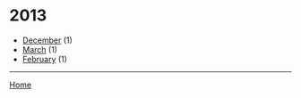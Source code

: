 # 2013

  * [December](./2013-12.md) (1)
  * [March](./2013-03.md) (1)
  * [February](./2013-02.md) (1)

----

[Home](../)

